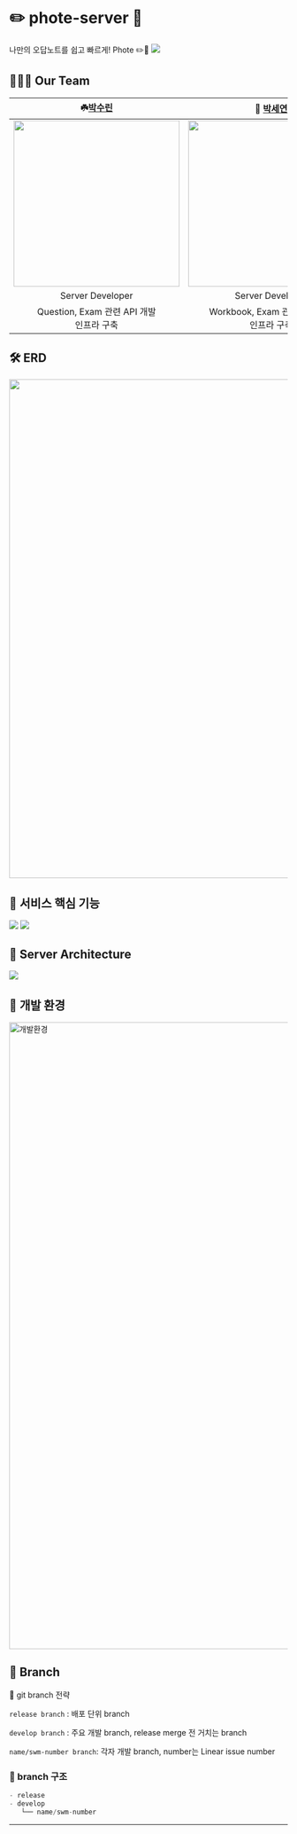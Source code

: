 # ✏️ phote-server 🥔
나만의 오답노트를 쉽고 빠르게! Phote ✏️🥔
<img src="https://github.com/user-attachments/assets/3470dda3-79f1-4ea7-9283-29c78aafcf86" />


## 👩‍👧‍👧 Our Team

|                         **☘️[박수린](https://github.com/RinRinPARK)**                          |                         **🫧 [박세연](https://github.com/adorableco)**                          |
  |:-------------------------------------------------------------------------------------------:|:--------------------------------------------------------------------------------------------:|
| <img src="https://avatars.githubusercontent.com/u/87180069?v=4" width="300" height="300" /> | <img src ="https://avatars.githubusercontent.com/u/90397541?v=4" width="300" height="300" /> |
|                                      Server Developer                                       |                                       Server Developer                                       |
|                         Question, Exam 관련 API 개발<br /> 인프라 구축<br />                         |                         Workbook, Exam 관련 API 개발<br /> 인프라 구축<br />                          |


## 🛠️ ERD
<img src="https://github.com/user-attachments/assets/9ee0fcbc-d4db-4853-b898-efe2fd4caff1" height="900"/>

## 🌳 서비스 핵심 기능
<img src="https://github.com/user-attachments/assets/c20130e0-ceeb-47a3-b82a-4469fa075222" />
<img src="https://github.com/user-attachments/assets/376c1165-258b-45b2-852e-32e69ca787e6" />

## 🌳 Server Architecture
<img src="https://github.com/user-attachments/assets/6d48de20-41c0-4d32-b0c6-9cfe6ed573cd" />

## 🌳 개발 환경

<img width="1131" alt="개발환경"  src="https://github.com/user-attachments/assets/63e0cc44-7395-4ca6-9598-c2be5805804e">


## 🌳 Branch

🌱 git branch 전략

`release branch` : 배포 단위 branch

`develop branch` : 주요 개발 branch, release merge 전 거치는 branch

`name/swm-number branch`: 각자 개발 branch, number는 Linear issue number

### 🌳 branch 구조

```jsx
- release
- develop
   └── name/swm-number
```

</aside>
<hr>
</br>
